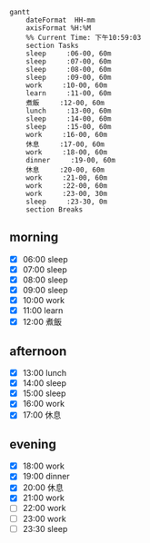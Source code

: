 ```mermaid
gantt
    dateFormat  HH-mm
    axisFormat %H:%M
    %% Current Time: 下午10:59:03
    section Tasks
    sleep     :06-00, 60m
    sleep     :07-00, 60m
    sleep     :08-00, 60m
    sleep     :09-00, 60m
    work     :10-00, 60m
    learn     :11-00, 60m
    煮飯     :12-00, 60m
    lunch     :13-00, 60m
    sleep     :14-00, 60m
    sleep     :15-00, 60m
    work     :16-00, 60m
    休息     :17-00, 60m
    work     :18-00, 60m
    dinner     :19-00, 60m
    休息     :20-00, 60m
    work     :21-00, 60m
    work     :22-00, 60m
    work     :23-00, 30m
    sleep     :23-30, 0m
    section Breaks

```

## morning
 
- [x] 06:00 sleep
- [x] 07:00 sleep
- [x] 08:00 sleep
- [x] 09:00 sleep
- [x] 10:00 work
- [x] 11:00 learn
- [x] 12:00 煮飯
      
## afternoon

- [x] 13:00 lunch
- [x] 14:00 sleep
- [x] 15:00 sleep
- [x] 16:00 work
- [x] 17:00 休息
      
## evening

- [x] 18:00 work
- [x] 19:00 dinner
- [x] 20:00 休息
- [x] 21:00 work
- [ ] 22:00 work
- [ ] 23:00 work
- [ ] 23:30 sleep